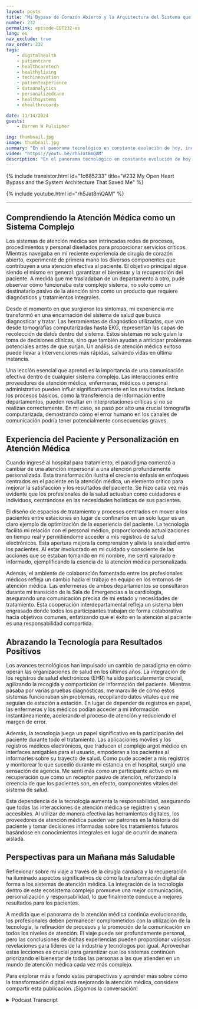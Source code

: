 ```yaml
---
layout: posts
title: "Mi Bypass de Corazón Abierto y la Arquitectura del Sistema que me Salvó"
number: 232
permalink: episode-EDT232-es
lang: es
nav_exclude: true
nav_order: 232
tags:
    - digitalhealth
    - patientcare
    - healthcaretech
    - healthyliving
    - techinnovation
    - patientexperience
    - dataanalytics
    - personalizedcare
    - healthsystems
    - ehealthrecords

date: 11/14/2024
guests:
    - Darren W Pulsipher

img: thumbnail.jpg
image: thumbnail.jpg
summary: "En el panorama tecnológico en constante evolución de hoy, incluso las experiencias personales pueden revelar conocimientos transformadores sobre sistemas y procesos. Esta es mi historia sobre la traumática experiencia de la Cirugía de Corazón Abierto, que demuestra cómo las lecciones de la transformación digital en relación con los datos, la comunicación y la atención al paciente se aplican en situaciones reales, particularmente en el cuidado de la salud."
video: "https://youtu.be/rh5Jat8mQAM"
description: "En el panorama tecnológico en constante evolución de hoy, incluso las experiencias personales pueden revelar conocimientos transformadores sobre sistemas y procesos. Esta es mi historia sobre la traumática experiencia de la Cirugía de Corazón Abierto, que demuestra cómo las lecciones de la transformación digital en relación con los datos, la comunicación y la atención al paciente se aplican en situaciones reales, particularmente en el cuidado de la salud."
---
```


<div>
{% include transistor.html id="1c685233" title="#232 My Open Heart Bypass and the System Architecture That Saved Me" %}

{% include youtube.html id="rh5Jat8mQAM" %}
</div>

---

## Comprendiendo la Atención Médica como un Sistema Complejo

Los sistemas de atención médica son intrincadas redes de procesos, procedimientos y personal diseñados para proporcionar servicios críticos. Mientras navegaba en mi reciente experiencia de cirugía de corazón abierto, experimenté de primera mano los diversos componentes que contribuyen a una atención efectiva al paciente. El objetivo principal sigue siendo el mismo en general: garantizar el bienestar y la recuperación del paciente. A medida que me trasladaban de un departamento a otro, pude observar cómo funcionaba este complejo sistema, no solo como un destinatario pasivo de la atención sino como un producto que requiere diagnósticos y tratamientos integrales.

Desde el momento en que surgieron los síntomas, mi experiencia me transformó en una encarnación del sistema de salud que busca diagnosticar y tratar. Las herramientas de diagnóstico utilizadas, que van desde tomografías computarizadas hasta EKG, representan las capas de recolección de datos dentro del sistema. Estos sistemas no solo guían la toma de decisiones clínicas, sino que también ayudan a anticipar problemas potenciales antes de que surjan. Un análisis de atención médica exitoso puede llevar a intervenciones más rápidas, salvando vidas en última instancia.

Una lección esencial que aprendí es la importancia de una comunicación efectiva dentro de cualquier sistema complejo. Las interacciones entre proveedores de atención médica, enfermeras, médicos o personal administrativo pueden influir significativamente en los resultados. Incluso los procesos básicos, como la transferencia de información entre departamentos, pueden resultar en interpretaciones críticas si no se realizan correctamente. En mi caso, se pasó por alto una crucial tomografía computarizada, demostrando cómo el error humano en los canales de comunicación podría tener potencialmente consecuencias graves.

## Experiencia del Paciente y Personalización en Atención Médica

Cuando ingresé al hospital para tratamiento, el paradigma comenzó a cambiar de una atención impersonal a una atención profundamente personalizada. Esta transformación ilustra el creciente énfasis en enfoques centrados en el paciente en la atención médica, un elemento crítico para mejorar la satisfacción y los resultados del paciente. Se hizo cada vez más evidente que los profesionales de la salud actuaban como cuidadores e individuos, centrándose en las necesidades holísticas de sus pacientes.

El diseño de espacios de tratamiento y procesos centrados en mover a los pacientes entre estaciones en lugar de confinarlos en un solo lugar es un claro ejemplo de optimización de la experiencia del paciente. La tecnología facilitó mi relación con el personal médico, proporcionando actualizaciones en tiempo real y permitiéndome acceder a mis registros de salud electrónicos. Esta apertura mejora la comprensión y alivia la ansiedad entre los pacientes. Al estar involucrado en mi cuidado y consciente de las acciones que se estaban tomando en mi nombre, me sentí valorado e informado, ejemplificando la esencia de la atención médica personalizada.

Además, el ambiente de colaboración fomentado entre los profesionales médicos refleja un cambio hacia el trabajo en equipo en los entornos de atención médica. Las enfermeras de ambos departamentos se consultaron durante mi transición de la Sala de Emergencias a la cardiología, asegurando una comunicación precisa de mi estado y necesidades de tratamiento. Esta cooperación interdepartamental refleja un sistema bien engrasado donde todos los participantes trabajan de forma colaborativa hacia objetivos comunes, enfatizando que el éxito en la atención al paciente es una responsabilidad compartida.

## Abrazando la Tecnología para Resultados Positivos

Los avances tecnológicos han impulsado un cambio de paradigma en cómo operan las organizaciones de salud en los últimos años. La integración de los registros de salud electrónicos (EHR) ha sido particularmente crucial, agilizando la recogida y compartición de información del paciente. Mientras pasaba por varias pruebas diagnósticas, me maravillé de cómo estos sistemas funcionaban sin problemas, recopilando datos vitales que me seguían de estación a estación. En lugar de depender de registros en papel, las enfermeras y los médicos podían acceder a mi información instantáneamente, acelerando el proceso de atención y reduciendo el margen de error.

Además, la tecnología juega un papel significativo en la participación del paciente durante todo el tratamiento. Las aplicaciones móviles y los registros médicos electrónicos, que traducen el complejo argot médico en interfaces amigables para el usuario, empoderan a los pacientes al informarles sobre su trayecto de salud. Como pude acceder a mis registros y monitorear lo que sucedió durante mi estancia en el hospital, surgió una sensación de agencia. Me sentí más como un participante activo en mi recuperación que como un receptor pasivo de atención, reforzando la creencia de que los pacientes son, en efecto, componentes vitales del sistema de salud.

Esta dependencia de la tecnología aumenta la responsabilidad, asegurando que todas las interacciones de atención médica se registren y sean accesibles. Al utilizar de manera efectiva las herramientas digitales, los proveedores de atención médica pueden ver patrones en la historia del paciente y tomar decisiones informadas sobre los tratamientos futuros basándose en conocimientos integrales en lugar de ocurrir de manera aislada.

## Perspectivas para un Mañana más Saludable

Reflexionar sobre mi viaje a través de la cirugía cardíaca y la recuperación ha iluminado aspectos significativos de cómo la transformación digital da forma a los sistemas de atención médica. La integración de la tecnología dentro de este ecosistema complejo promueve una mejor comunicación, personalización y responsabilidad, lo que finalmente conduce a mejores resultados para los pacientes.

A medida que el panorama de la atención médica continúa evolucionando, los profesionales deben permanecer comprometidos con la utilización de la tecnología, la refinación de procesos y la promoción de la comunicación en todos los niveles de atención. El viaje puede ser profundamente personal, pero las conclusiones de dichas experiencias pueden proporcionar valiosas revelaciones para líderes de la industria y tecnólogos por igual. Aprovechar estas lecciones es crucial para garantizar que los sistemas continúen priorizando el bienestar de todas las personas a las que atienden en un mundo de atención médica cada vez más complejo.

Para explorar más a fondo estas perspectivas y aprender más sobre cómo la transformación digital está mejorando la atención médica, considere compartir esta publicación. ¡Sigamos la conversación!



<details>
<summary> Podcast Transcript </summary>

<p></p>

</details>
